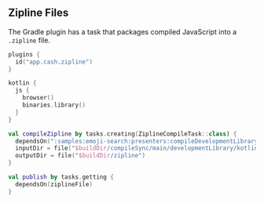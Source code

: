 Zipline Files
-------------

The Gradle plugin has a task that packages compiled JavaScript into a `.zipline` file.

```kotlin
plugins {
  id("app.cash.zipline")
}

kotlin {
  js {
    browser()
    binaries.library()
  }
}

val compileZipline by tasks.creating(ZiplineCompileTask::class) {
  dependsOn(":samples:emoji-search:presenters:compileDevelopmentLibraryKotlinJs")
  inputDir = file("$buildDir/compileSync/main/developmentLibrary/kotlin")
  outputDir = file("$buildDir/zipline")
}

val publish by tasks.getting {
  dependsOn(ziplineFile)
}
```
